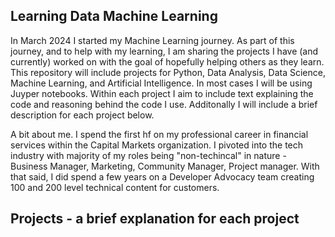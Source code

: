 ## Learning Data Machine Learning

In March 2024 I started my Machine Learning journey. As part of this journey, and to help with my learning, I am sharing the projects I have (and currently) worked on with the goal of hopefully helping others as they learn. 
This repository will include projects for Python,  Data Analysis, Data Science, Machine Learning, and Artificial Intelligence. In most cases I will be using Juyper notebooks. Within each project I aim to include text explaining the code and reasoning behind the code I use. Additonally I will include a brief description for each project below. 

A bit about me. I spend the first hf on my professional career in financial services within the Capital Markets organization. I pivoted into the tech industry with majority of my roles being "non-techincal" in nature - Business Manager, Marketing, Community Manager, Project manager.
With that said, I did spend a few years on a Developer Advocacy team creating 100 and 200 level technical content for customers. 


## Projects - a brief explanation for each project
